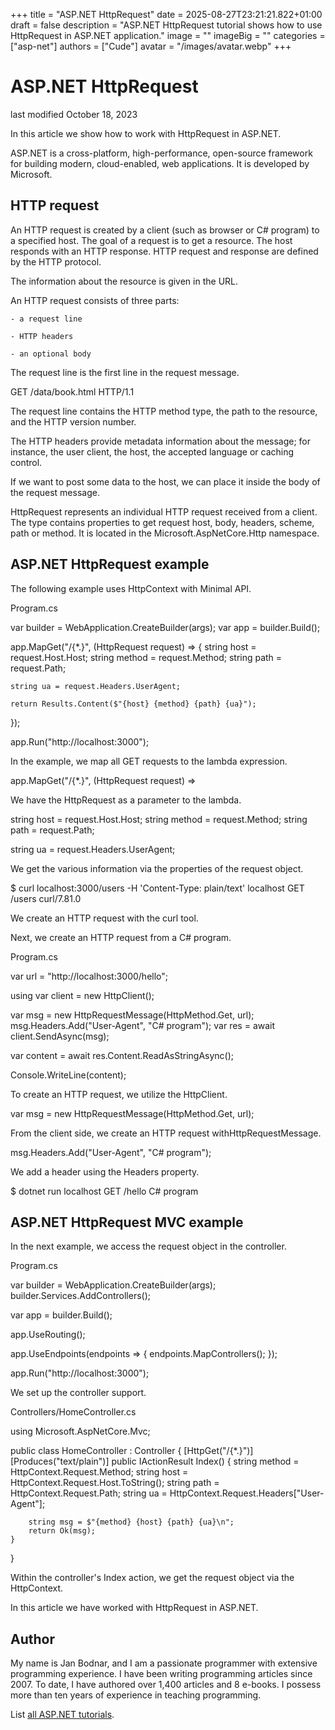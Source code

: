 +++
title = "ASP.NET HttpRequest"
date = 2025-08-27T23:21:21.822+01:00
draft = false
description = "ASP.NET HttpRequest tutorial shows how to use HttpRequest in ASP.NET application."
image = ""
imageBig = ""
categories = ["asp-net"]
authors = ["Cude"]
avatar = "/images/avatar.webp"
+++

# ASP.NET HttpRequest

last modified October 18, 2023

In this article we show how to work with HttpRequest in ASP.NET.

ASP.NET is a cross-platform, high-performance, open-source framework for
building modern, cloud-enabled, web applications. It is developed by Microsoft.

## HTTP request

An HTTP request is created by a client (such as browser or C# program) to a
specified host. The goal of a request is to get a resource. The host responds
with an HTTP response. HTTP request and response are defined by the HTTP
protocol.

The information about the resource is given in the URL.

An HTTP request consists of three parts:

    - a request line

    - HTTP headers

    - an optional body

The request line is the first line in the request message.

GET /data/book.html HTTP/1.1

The request line contains the HTTP method type, the path to the resource, and 
the HTTP version number. 

The HTTP headers provide metadata information about the message; for instance, 
the user client, the host, the accepted language or caching control.

If we want to post some data to the host, we can place it inside the body of the 
request message.

HttpRequest represents an individual HTTP request received from a
client. The type contains properties to get request host, body, headers, scheme,
path or method. It is located in the Microsoft.AspNetCore.Http
namespace.

## ASP.NET HttpRequest example

The following example uses HttpContext with Minimal API.

Program.cs
  

var builder = WebApplication.CreateBuilder(args);
var app = builder.Build();

app.MapGet("/{*.}", (HttpRequest request) =&gt;
{
    string host = request.Host.Host;
    string method = request.Method;
    string path = request.Path;

    string ua = request.Headers.UserAgent;

    return Results.Content($"{host} {method} {path} {ua}");
});

app.Run("http://localhost:3000");

In the example, we map all GET requests to the lambda expression. 

app.MapGet("/{*.}", (HttpRequest request) =&gt;

We have the HttpRequest as a parameter to the lambda.

string host = request.Host.Host;
string method = request.Method;
string path = request.Path;

string ua = request.Headers.UserAgent;

We get the various information via the properties of the request object.

$ curl localhost:3000/users -H 'Content-Type: plain/text'
localhost GET /users curl/7.81.0

We create an HTTP request with the curl tool.

Next, we create an HTTP request from a C# program.

Program.cs
  

var url = "http://localhost:3000/hello";

using var client = new HttpClient();

var msg = new HttpRequestMessage(HttpMethod.Get, url);
msg.Headers.Add("User-Agent", "C# program");
var res = await client.SendAsync(msg);

var content = await res.Content.ReadAsStringAsync();

Console.WriteLine(content);

To create an HTTP request, we utilize the HttpClient.

var msg = new HttpRequestMessage(HttpMethod.Get, url);

From the client side, we create an HTTP request
withHttpRequestMessage.

msg.Headers.Add("User-Agent", "C# program");

We add a header using the Headers property.

$ dotnet run
localhost GET /hello C# program

## ASP.NET HttpRequest MVC example

In the next example, we access the request object in the controller.

Program.cs
  

var builder = WebApplication.CreateBuilder(args);
builder.Services.AddControllers();

var app = builder.Build();

app.UseRouting();

app.UseEndpoints(endpoints =&gt;
{
    endpoints.MapControllers();
});

app.Run("http://localhost:3000");

We set up the controller support.

Controllers/HomeController.cs
  

using Microsoft.AspNetCore.Mvc;

public class HomeController : Controller
{
    [HttpGet("/{*.}")]
    [Produces("text/plain")]
    public IActionResult Index()
    {
        string method = HttpContext.Request.Method;
        string host = HttpContext.Request.Host.ToString();
        string path = HttpContext.Request.Path;
        string ua = HttpContext.Request.Headers["User-Agent"];

        string msg = $"{method} {host} {path} {ua}\n";
        return Ok(msg);
    }
}

Within the controller's Index action, we get the request object 
via the HttpContext.

In this article we have worked with HttpRequest in ASP.NET.

## Author

My name is Jan Bodnar, and I am a passionate programmer with extensive
programming experience. I have been writing programming articles since 2007.
To date, I have authored over 1,400 articles and 8 e-books. I possess more
than ten years of experience in teaching programming.

List [all ASP.NET tutorials](/all/#asp-net).